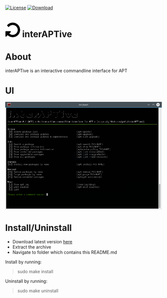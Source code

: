 [![License](https://img.shields.io/badge/license-GPL3-brightgreen.svg)](LICENSE)
[![Download](https://img.shields.io/github/downloads/interAPTive/interAPTive/total.svg)](DOWNLOAD)


![logo](https://raw.githubusercontent.com/yafp/interAPTive/master/doc/fa-repeat_64_0_000000_none.png) interAPTive
==========

# About
interAPTive is an interactive commandline interface for APT


# UI
![UI](https://raw.githubusercontent.com/yafp/interAPTive/master/doc/current_ui.png)


# Install/Uninstall
- Download latest version [here](https://github.com/yafp/interAPTive/archive/master.zip)
- Extract the archive
- Navigate to folder which contains this README.md

Install by running:
> sudo make install

Uninstall by running:
> sudo make uninstall
